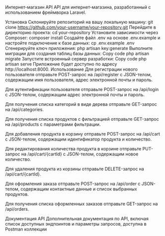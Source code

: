 Интернет-магазин API API для интернет-магазина, разработанный с использованием фреймворка Laravel.

Установка Склонируйте репозиторий на вашу локальную машину: git clone https://github.com/your-username/your-repository.git Перейдите в директорию проекта: cd your-repository Установите зависимости через Composer: composer install Создайте файл .env на основе .env.example и настройте подключение к базе данных: cp .env.example .env Сгенерируйте ключ приложения: php artisan key:generate Выполните миграции для создания таблиц базы данных: Copy code php artisan migrate Запустите встроенный сервер разработки: Copy code php artisan serve Приложение будет доступно по адресу http://localhost:8000. Использование Для регистрации нового пользователя отправьте POST-запрос на /api/register с JSON-телом, содержащим имя пользователя, адрес электронной почты и пароль.

Для аутентификации пользователя отправьте POST-запрос на /api/login с JSON-телом, содержащим адрес электронной почты и пароль.

Для получения списка категорий в виде дерева отправьте GET-запрос на /api/categories.

Для получения списка продуктов с фильтрацией отправьте GET-запрос на /api/products с параметрами фильтрации.

Для добавления продукта в корзину отправьте POST-запрос на /api/cart с JSON-телом, содержащим идентификатор продукта и количество.

Для редактирования количества продукта в корзине отправьте PUT-запрос на /api/cart/{cartId} с JSON-телом, содержащим новое количество.

Для удаления продукта из корзины отправьте DELETE-запрос на /api/cart/{cartId}.

Для оформления заказа отправьте POST-запрос на /api/order с JSON-телом, содержащим контактные данные и список выбранных продуктов.

Для получения списка оформленных заказов отправьте GET-запрос на /api/orders.

Документация API Дополнительная документация по API, включая список доступных эндпоинтов и параметры запросов, доступна в Postman коллекции
